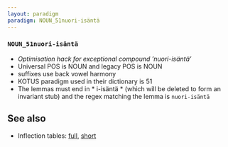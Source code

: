 ```yaml
---
layout: paradigm
paradigm: NOUN_51nuori-isäntä
---
```

### ` NOUN_51nuori-isäntä `

* _Optimisation hack for exceptional compound ’nuori-isäntä’_
* Universal POS is NOUN and legacy POS is NOUN
* suffixes use back vowel harmony
* KOTUS paradigm used in their dictionary is 51
* The lemmas must end in * i-isäntä * (which will be deleted to form an invariant stub) and the regex matching the lemma is ` nuori-isäntä `

## See also

* Inflection tables: [full](gen/5/nuori-isäntä.html), [short](gen/5/nuori-isäntä_wikt.html)

